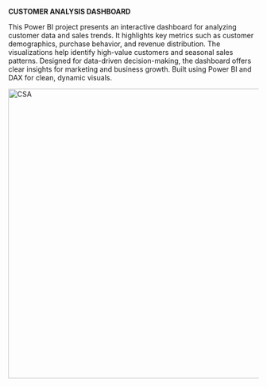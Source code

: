 **CUSTOMER ANALYSIS DASHBOARD**

This Power BI project presents an interactive dashboard for analyzing customer data and sales trends. It highlights key metrics such as customer demographics, purchase behavior, and revenue distribution. The visualizations help identify high-value customers and seasonal sales patterns. Designed for data-driven decision-making, the dashboard offers clear insights for marketing and business growth. Built using Power BI and DAX for clean, dynamic visuals.



<img width="582" alt="CSA" src="https://github.com/user-attachments/assets/b280fc92-09ed-43da-bf63-0f994003bd39" />

